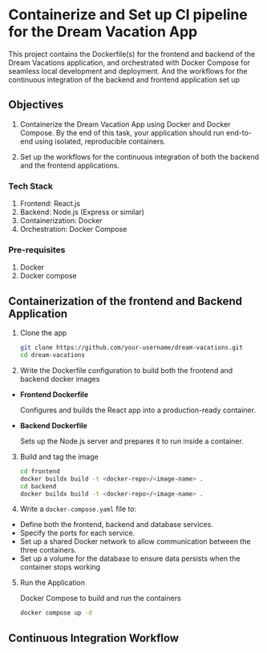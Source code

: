 # Containerize and Set up CI pipeline for the Dream Vacation App

This project contains the Dockerfile(s) for the frontend and backend of the Dream Vacations application, and orchestrated with Docker Compose for seamless local development and deployment. And the workflows for the continuous integration of the backend and frontend application set up

## Objectives

1. Containerize the Dream Vacation App using Docker and Docker Compose. By the end of this task, your application should run end-to-end using isolated, reproducible containers.

2. Set up the workflows for the continuous integration of both the backend and the frontend applications.

### Tech Stack

1. Frontend: React.js
2. Backend: Node.js (Express or similar)
3. Containerization: Docker
4. Orchestration: Docker Compose

### Pre-requisites

1. Docker
2. Docker compose


## Containerization of the frontend and Backend Application

1. Clone the app

   ```bash
   git clone https://github.com/your-username/dream-vacations.git
   cd dream-vacations
   ```
2. Write the Dockerfile configuration to build both the frontend and backend docker images

* **Frontend Dockerfile**

  Configures and builds the React app into a production-ready container.
* **Backend Dockerfile**

  Sets up the Node.js server and prepares it to run inside a container.

3. Build and tag the image

   ```bash
   cd frontend
   docker buildx build -t <docker-repo>/<image-name> .
   cd backend
   docker buildx build -t <docker-repo>/<image-name> .
   ```
4. Write a `docker-compose.yaml` file to:

* Define both the frontend, backend and database services.
* Specify the ports for each service.
* Set up a shared Docker network to allow communication between the three containers.
* Set up a volume for the database to ensure data persists when the container stops working

5. Run the Application

   Docker Compose to build and run the containers

   ```bash
   docker compose up -d
   ```

## Continuous Integration Workflow
